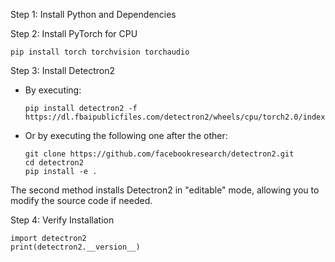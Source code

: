 Step 1: Install Python and Dependencies

Step 2: Install PyTorch for CPU

    pip install torch torchvision torchaudio

Step 3: Install Detectron2
  - By executing:

        pip install detectron2 -f https://dl.fbaipublicfiles.com/detectron2/wheels/cpu/torch2.0/index.html
    
  - Or by executing the following one after the other: 

        git clone https://github.com/facebookresearch/detectron2.git
        cd detectron2
        pip install -e .

  The second method installs Detectron2 in "editable" mode, allowing you to modify the source code if needed.

Step 4: Verify Installation
  
    import detectron2
    print(detectron2.__version__)
